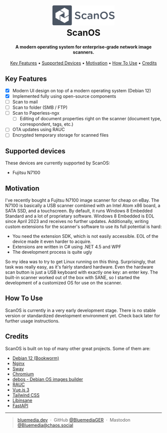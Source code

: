 
<h1 align="center">
  <br>
  <img src="https://raw.githubusercontent.com/BluemediaGER/ScanOS/main/docs/img/logo.png" alt="ScanOS" width="200">
  <br>
  ScanOS
  <br>
</h1>

<h4 align="center">A modern operating system for enterprise-grade network image scanners.</h4>

<p align="center">
  <a href="#key-features">Key Features</a> •
  <a href="#supported-devices">Supported Devices</a> •
  <a href="#motivation">Motivation</a> •
  <a href="#how-to-use">How To Use</a> •
  <a href="#credits">Credits</a>
</p>

## Key Features

- [x] Modern UI design on top of a modern operating system (Debian 12)
- [x] Implemented fully using open-source components
- [ ] Scan to mail
- [ ] Scan to folder (SMB / FTP)
- [ ] Scan to Paperless-ngx
    - [ ] Editing of document properties right on the scanner (document type, correspondent, tags, etc.)
- [ ] OTA updates using RAUC
- [ ] Encrypted temporary storage for scanned files

## Supported devices

These devices are currently supported by ScanOS:
* Fujitsu N7100

## Motivation

I've recently bought a Fujitsu N7100 image scanner for cheap on eBay. The N7100 is basically a USB scanner combined with an Intel Atom x86 board, a SATA SSD, and a touchscreen. By default, it runs Windows 8 Embedded Standard and a lot of proprietary software. Windows 8 Embedded is EOL since April 2023 and receives no further updates. Additionally, writing custom extensions for the scanner's software to use its full potential is hard:
- You need the extension SDK, which is not easily accessible. EOL of the device made it even harder to acquire.
- Extensions are written in C# using .NET 4.5 and WPF
- The development process is quite ugly

So my idea was to try to get Linux running on this thing. Surprisingly, that task was really easy, as it's fairly standard hardware. Even the hardware scan button is just a USB keyboard with exactly one key: an enter key. The built-in scanner worked out of the box with SANE, so I started the development of a customized OS for use on the scanner.

## How To Use

ScanOS is currently in a very early development stage. There is no stable version or standardized development environment yet. Check back later for further usage instructions.

## Credits

ScanOS is built on top of many other great projects. Some of them are:

- [Debian 12 (Bookworm)](https://www.debian.org/)
- [Nginx](https://nginx.org/en/)
- [Sway](https://swaywm.org/)
- [Chromium](https://www.chromium.org/Home/)
- [debos - Debian OS images builder](https://github.com/go-debos/debos)
- [RAUC](https://rauc.io/)
- [Vue.js 3](https://vuejs.org/)
- [Tailwind CSS](https://tailwindcss.com/)
- [Libinsane](https://gitlab.gnome.org/World/OpenPaperwork/libinsane/-/tree/master)
- [FastAPI](https://fastapi.tiangolo.com/)

---

> [bluemedia.dev](https://bluemedia.dev) &nbsp;&middot;&nbsp;
> GitHub [@BluemediaGER](https://github.com/BluemediaGER) &nbsp;&middot;&nbsp;
> Mastodon [@Bluemedia@chaos.social](https://chaos.social/@Bluemedia)

